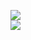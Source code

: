 [![](https://img.shields.io/badge/Made%20With-Github%20Spray-lightgrey.svg?style=for-the-badge&logo=github)](https://github.com/Annihil/github-spray#3234)  
[![](https://i.imgur.com/2DrTn0Z.gif)](https://github.com/Annihil/github-spray)